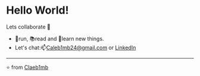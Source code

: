 # Hello World!

Lets collaborate :rocket: 
- 🏃run, 📚read and 🧠learn new things. 
- Let's chat:📫Caleb1mb24@gmail.com or <a href="https://www.linkedin.com/in/calebsmith01/">LinkedIn</a>


---

⭐ from [Claeb1mb](https://github.com/Claeb1mb)


